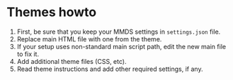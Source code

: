 # Themes howto

1. First, be sure that you keep your MMDS settings in `settings.json` file.
2. Replace main HTML file with one from the theme. 
3. If your setup uses non-standard main script path, edit the new main file to fix it.
4. Add additional theme files (CSS, etc).
5. Read theme instructions and add other required settings, if any.
